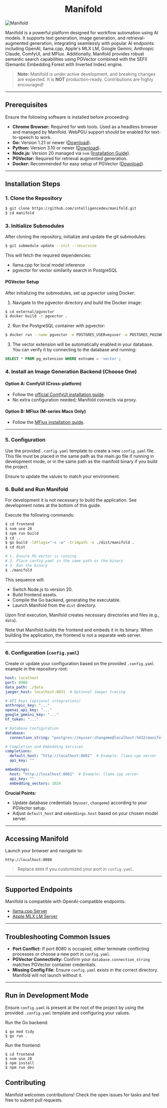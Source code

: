 <div align="center">

# Manifold

</div>

![Manifold](docs/manifold_splash.jpg)

Manifold is a powerful platform designed for workflow automation using AI models. It supports text generation, image generation, and retrieval-augmented generation, integrating seamlessly with popular AI endpoints including OpenAI, llama.cpp, Apple's MLX LM, Google Gemini, Anthropic Claude, ComfyUI, and MFlux. Additionally, Manifold provides robust semantic search capabilities using PGVector combined with the SEFII (Semantic Embedding Forest with Inverted Index) engine.

> **Note:** Manifold is under active development, and breaking changes are expected. It is **NOT** production-ready. Contributions are highly encouraged!

---

## Prerequisites

Ensure the following software is installed before proceeding:

- **Chrome Browser:** Required for web tools. Used as a headless browser and managed by Manifold. WebPGU support should be enabled for text-to-speech to work.
- **Go:** Version 1.21 or newer ([Download](https://golang.org/dl/)).
- **Python:** Version 3.10 or newer ([Download](https://www.python.org/downloads/)).
- **Node.js:** Version 20 managed via `nvm` ([Installation Guide](https://github.com/nvm-sh/nvm)).
- **PGVector:** Required for retrieval augmented generation.
- **Docker:** Recommended for easy setup of PGVector ([Download](https://www.docker.com/get-started)).

---

## Installation Steps

### 1. Clone the Repository

```bash
$ git clone https://github.com/intelligencedev/manifold.git
$ cd manifold
```

### 3. Initialize Submodules

After cloning the repository, initialize and update the git submodules:

```bash
$ git submodule update --init --recursive
```

This will fetch the required dependencies:
- llama.cpp for local model inference
- pgvector for vector similarity search in PostgreSQL

#### PGVector Setup

After initializing the submodules, set up pgvector using Docker:

1. Navigate to the pgvector directory and build the Docker image:
```bash
$ cd external/pgvector
$ docker build -t pgvector .
```

2. Run the PostgreSQL container with pgvector:
```bash
$ docker run --name pgvector -e POSTGRES_USER=myuser -e POSTGRES_PASSWORD=changeme -e POSTGRES_DB=manifold -p 5432:5432 -d pgvector
```

3. The vector extension will be automatically enabled in your database. You can verify it by connecting to the database and running:
```sql
SELECT * FROM pg_extension WHERE extname = 'vector';
```

### 4. Install an Image Generation Backend (Choose One)

#### Option A: ComfyUI (Cross-platform)

- Follow the [official ComfyUI installation guide](https://github.com/comfyanonymous/ComfyUI#manual-install-windows-linux).
- No extra configuration needed; Manifold connects via proxy.

#### Option B: MFlux (M-series Macs Only)

- Follow the [MFlux installation guide](https://github.com/filipstrand/mflux).

---

### 5. Configuration

Use the provided `.config.yaml` template to create a new `config.yaml` file. This file must be placed in the same path as the main.go file if running in development mode, or in the same path as the manifold binary if you build the project.

Ensure to update the values to match your environment.

### 6. Build and Run Manifold

For development it is not necessary to build the application. See development notes at the bottom of this guide.

Execute the following commands:

```bash
$ cd frontend
$ nvm use 20
$ npm run build
$ cd ..
$ go build -ldflags="-s -w" -trimpath -o ./dist/manifold .
$ cd dist

# 1. Ensure PG Vector is running
# 2. Place config.yaml in the same path as the binary
# 3. Run the binary
$ ./manifold
```

This sequence will:

- Switch Node.js to version 20.
- Build frontend assets.
- Compile the Go backend, generating the executable.
- Launch Manifold from the `dist` directory.

Upon first execution, Manifold creates necessary directories and files (e.g., `data`).

Note that Manifold builds the frontend and embeds it in its binary. When building the application, the frontend is not a separate web server.

---

### 6. Configuration (`config.yaml`)

Create or update your configuration based on the provided `.config.yaml` example in the repository root:

```yaml
host: localhost
port: 8080
data_path: ./data
jaeger_host: localhost:6831  # Optional Jaeger tracing

# API Keys (optional integrations)
anthropic_key: "..."
openai_api_key: "..."
google_gemini_key: "..."
hf_token: "..."

# Database Configuration
database:
  connection_string: "postgres://myuser:changeme@localhost:5432/manifold"

# Completion and Embedding Services
completions:
  default_host: "http://localhost:8081"  # Example: llama.cpp server
  api_key: ""

embeddings:
  host: "http://localhost:8081"  # Example: llama.cpp server
  api_key: ""
  embedding_vectors: 1024
```

**Crucial Points:**

- Update database credentials (`myuser`, `changeme`) according to your PGVector setup.
- Adjust `default_host` and `embeddings.host` based on your chosen model server.

---

## Accessing Manifold

Launch your browser and navigate to:

```
http://localhost:8080
```

> Replace `8080` if you customized your port in `config.yaml`.

---

## Supported Endpoints

Manifold is compatible with OpenAI-compatible endpoints:

- [llama.cpp Server](https://github.com/ggerganov/llama.cpp/tree/master/examples/server)
- [Apple MLX LM Server](https://github.com/ml-explore/mlx-examples/blob/main/llms/mlx_lm/SERVER.md)

---

## Troubleshooting Common Issues

- **Port Conflict:** If port 8080 is occupied, either terminate conflicting processes or choose a new port in `config.yaml`.
- **PGVector Connectivity:** Confirm your `database.connection_string` matches PGVector container credentials.
- **Missing Config File:** Ensure `config.yaml` exists in the correct directory. Manifold will not launch without it.

---

## Run in Development Mode

Ensure `config.yaml` is present at the root of the project by using the provided `.config.yaml` template and configuring your values.

Run the Go backend:
```
$ go mod tidy
$ go run .
```

Run the frontend:
```
$ cd frontend
$ nvm use 20
$ npm install
$ npm run dev
```

## Contributing

Manifold welcomes contributions! Check the open issues for tasks and feel free to submit pull requests.

